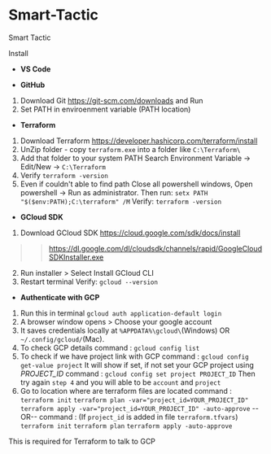 # Smart-Tactic
Smart Tactic 

Install
- **VS Code**

-  **GitHub**
1. Download Git https://git-scm.com/downloads and Run 
2. Set PATH in enviroenment variable (PATH location)

- **Terraform**
1. Download Terraform https://developer.hashicorp.com/terraform/install
2. UnZip folder - copy `terraform.exe` into a folder like `C:\Terraform\`
3. Add that folder to your system PATH
Search Environment Variable 
-> Edit/New -> `C:\Terraform`
4. Verify 
`terraform -version`
5. Even if couldn't able to find path
Close all powershell windows, Open powershell -> Run as administrator. 
Then run:
`setx PATH "$($env:PATH);C:\terraform" /M`
Verify: `terraform -version`

- **GCloud SDK**
1. Download GCloud SDK https://cloud.google.com/sdk/docs/install 
>> https://dl.google.com/dl/cloudsdk/channels/rapid/GoogleCloudSDKInstaller.exe
2. Run installer > Select Install GCloud CLI
3. Restart terminal
Verify: `gcloud --version`

- **Authenticate with GCP**
1. Run this in terminal 
`gcloud auth application-default login`
2. A browser window opens > Choose your google account
3. It saves credentials locally at `%APPDATA%\gcloud\`(Windows) OR `~/.config/gcloud/`(Mac).
4. To check GCP details 
command : `gcloud config list`
5. To check if we have project link with GCP
command : `gcloud config get-value project`
It will show if set, if not set your GCP project using *PROJECT_ID*
command : `gcloud config set project PROJECT_ID`
Then try again `step 4` and you will able to be `account` and `project`
6. Go to location where are terraform files are located
command : 
`terraform init`
`terraform plan -var="project_id=YOUR_PROJECT_ID"`
`terraform apply -var="project_id=YOUR_PROJECT_ID" -auto-approve`
--OR--
command : (If `project_id` is added in file `terraform.tfvars`)
`terraform init`
`terraform plan`
`terraform apply -auto-approve`

This is required for Terraform to talk to GCP
